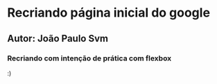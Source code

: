 # Recriando página inicial do google
## Autor: João Paulo Svm
### Recriando com intenção de prática com  flexbox
:)
